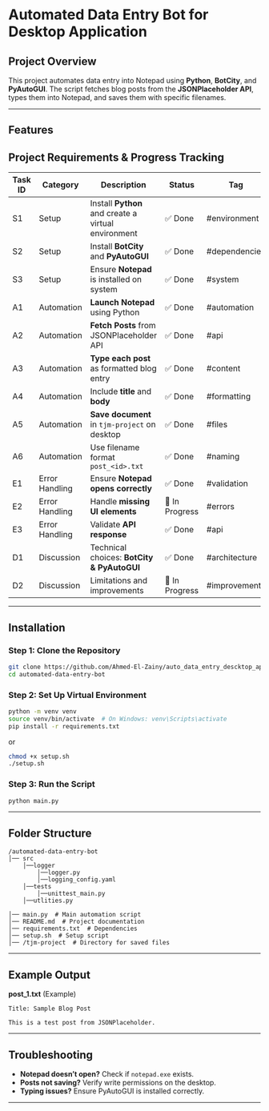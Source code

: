 # Automated Data Entry Bot for Desktop Application


## Project Overview
This project automates data entry into Notepad using **Python**, **BotCity**, and **PyAutoGUI**. The script fetches blog posts from the **JSONPlaceholder API**, types them into Notepad, and saves them with specific filenames.

---
## Features
## Project Requirements & Progress Tracking

| Task ID | Category | Description | Status | Tag |
|---------|----------|-------------|---------|-----|
| S1 | Setup | Install **Python** and create a virtual environment | ✅ Done | #environment |
| S2 | Setup | Install **BotCity** and **PyAutoGUI** | ✅ Done | #dependencies |
| S3 | Setup | Ensure **Notepad** is installed on system | ✅ Done | #system |
| A1 | Automation | **Launch Notepad** using Python | ✅ Done | #automation |
| A2 | Automation | **Fetch Posts** from JSONPlaceholder API | ✅ Done | #api |
| A3 | Automation | **Type each post** as formatted blog entry | ✅ Done | #content |
| A4 | Automation | Include **title** and **body** | ✅ Done | #formatting |
| A5 | Automation | **Save document** in `tjm-project` on desktop | ✅ Done | #files |
| A6 | Automation | Use filename format `post_<id>.txt` | ✅ Done | #naming |
| E1 | Error Handling | Ensure **Notepad opens correctly** | ✅ Done | #validation |
| E2 | Error Handling | Handle **missing UI elements** | 🚧 In Progress | #errors |
| E3 | Error Handling | Validate **API response** | ✅ Done | #api |
| D1 | Discussion | Technical choices: **BotCity & PyAutoGUI** | ✅ Done | #architecture |
| D2 | Discussion | Limitations and improvements | 🚧 In Progress | #improvements |
---

## Installation
### Step 1: Clone the Repository
```bash
git clone https://github.com/Ahmed-El-Zainy/auto_data_entry_descktop_application.git
cd automated-data-entry-bot
```

### Step 2: Set Up Virtual Environment
```bash
python -m venv venv
source venv/bin/activate  # On Windows: venv\Scripts\activate
pip install -r requirements.txt
```

or 

```bash
chmod +x setup.sh
./setup.sh
```

### Step 3: Run the Script
```bash
python main.py
```

---

## Folder Structure
```
/automated-data-entry-bot
│── src
    │──logger
        │──logger.py
        │──logging_config.yaml
    │──tests
        │──unittest_main.py
    │──utlities.py

│── main.py  # Main automation script
│── README.md  # Project documentation
│── requirements.txt  # Dependencies
│── setup.sh  # Setup script
│── /tjm-project  # Directory for saved files
```

---

## Example Output
**post_1.txt** (Example)
```
Title: Sample Blog Post

This is a test post from JSONPlaceholder.
```

---

## Troubleshooting
- **Notepad doesn’t open?** Check if `notepad.exe` exists.
- **Posts not saving?** Verify write permissions on the desktop.
- **Typing issues?** Ensure PyAutoGUI is installed correctly.


---



